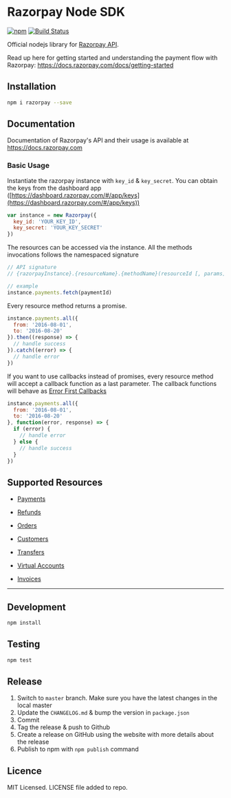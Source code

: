 # Razorpay Node SDK
[![npm](https://img.shields.io/npm/v/razorpay.svg?maxAge=2592000?style=flat-square)](https://www.npmjs.com/package/razorpay)
[![Build Status](https://travis-ci.org/razorpay/razorpay-node.svg?branch=master)](https://travis-ci.org/razorpay/razorpay-node)

Official nodejs library for [Razorpay API](https://docs.razorpay.com/docs/payments).

Read up here for getting started and understanding the payment flow with Razorpay: <https://docs.razorpay.com/docs/getting-started>

## Installation

```bash
npm i razorpay --save
```

## Documentation


Documentation of Razorpay's API and their usage is available at <https://docs.razorpay.com>


### Basic Usage

Instantiate the razorpay instance with `key_id` & `key_secret`. You can obtain the keys from the dashboard app ([https://dashboard.razorpay.com/#/app/keys](https://dashboard.razorpay.com/#/app/keys))

```js
var instance = new Razorpay({
  key_id: 'YOUR_KEY_ID',
  key_secret: 'YOUR_KEY_SECRET'
})
```

The resources can be accessed via the instance. All the methods invocations follows the namespaced signature

```js
// API signature
// {razorpayInstance}.{resourceName}.{methodName}(resourceId [, params])

// example
instance.payments.fetch(paymentId)
```

Every resource method returns a promise.

```js
instance.payments.all({
  from: '2016-08-01',
  to: '2016-08-20'
}).then((response) => {
  // handle success
}).catch((error) => {
  // handle error
})
```

If you want to use callbacks instead of promises, every resource method will accept a callback function as a last parameter. The callback functions will behave as [Error First Callbacks ](http://fredkschott.com/post/2014/03/understanding-error-first-callbacks-in-node-js/)

```js
instance.payments.all({
  from: '2016-08-01',
  to: '2016-08-20'
}, function(error, response) => {
  if (error) {
    // handle error
  } else {
    // handle success
  }
})
```

## Supported Resources

- [Payments](https://github.com/razorpay/razorpay-node/wiki#payments)

- [Refunds](https://github.com/razorpay/razorpay-node/wiki#refunds)

- [Orders](https://github.com/razorpay/razorpay-node/wiki#orders)

- [Customers](https://github.com/razorpay/razorpay-node/wiki#customers)

- [Transfers](https://github.com/razorpay/razorpay-node/wiki#transfers)

- [Virtual Accounts](https://github.com/razorpay/razorpay-node/wiki#virtual-accounts)

- [Invoices](https://github.com/razorpay/razorpay-node/wiki#invoices)
---


## Development

```bash
npm install
```

## Testing

```bash
npm test
```

## Release

1. Switch to `master` branch. Make sure you have the latest changes in the local master
2. Update the `CHANGELOG.md` & bump the version in `package.json`
3. Commit
4. Tag the release & push to Github
5. Create a release on GitHub using the website with more details about the release
6. Publish to npm with `npm publish` command


## Licence

MIT Licensed. LICENSE file added to repo.

